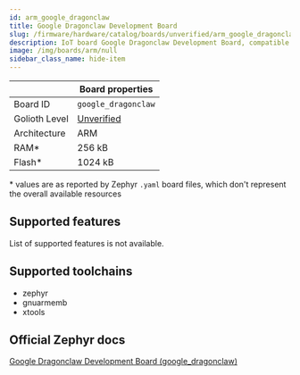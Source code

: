 ```yaml
---
id: arm_google_dragonclaw
title: Google Dragonclaw Development Board
slug: /firmware/hardware/catalog/boards/unverified/arm_google_dragonclaw
description: IoT board Google Dragonclaw Development Board, compatible with Golioth at unverified level.
image: /img/boards/arm/null
sidebar_class_name: hide-item
---
```


[//]: # (This is an auto-generated file, do not edit! Changes to it will be lost upon re-generation)



|                | Board properties     |
| -------------  | -------------------- |
| Board ID       | `google_dragonclaw` |
| Golioth Level  | [Unverified](/firmware/hardware#unverified-boards) |
| Architecture   | ARM |
| RAM*           | 256 kB |
| Flash*         | 1024 kB |

\* values are as reported by Zephyr `.yaml` board files, which don't represent the overall available resources



## Supported features

List of supported features is not available.

## Supported toolchains

* zephyr
* gnuarmemb
* xtools

## Official Zephyr docs

[Google Dragonclaw Development Board (google_dragonclaw)](https://docs.zephyrproject.org/latest/boards/arm/google_dragonclaw/doc/index.html)
